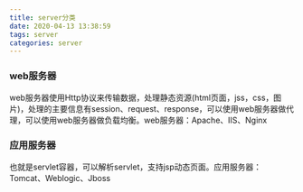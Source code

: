 ```yaml
---
title: server分类
date: 2020-04-13 13:38:59
tags: server
categories: server
---
```

<!-- toc -->
### web服务器
web服务器使用Http协议来传输数据，处理静态资源(html页面，jss，css，图片)，处理的主要信息有session、request、response，可以使用web服务器做代理，可以使用web服务器做负载均衡。web服务器：Apache、IIS、Nginx

### 应用服务器
也就是servlet容器，可以解析servlet，支持jsp动态页面。应用服务器：Tomcat、Weblogic、Jboss